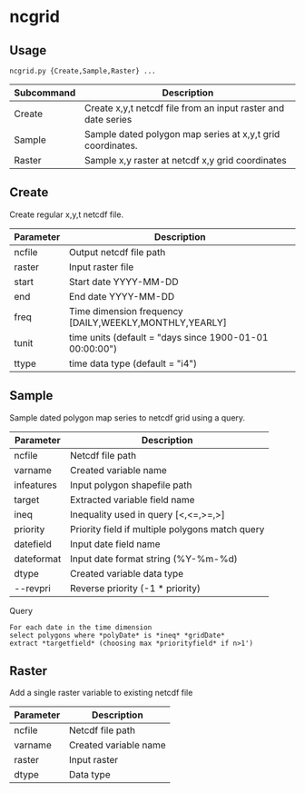 ncgrid
======


## Usage

`ncgrid.py {Create,Sample,Raster} ...`
                                                                                
Subcommand | Description                                                   |
---------- | ------------------------------------------------------------- |
Create     | Create x,y,t netcdf file from an input raster and date series |
Sample     | Sample dated polygon map series at x,y,t grid coordinates.    |
Raster     | Sample x,y raster at netcdf x,y grid coordinates              |


## **Create**

Create regular x,y,t netcdf file. 

Parameter | Description                                             |
--------- | ------------------------------------------------------  |
ncfile    | Output netcdf file path                                 |
raster    | Input raster file                                       |
start     | Start date YYYY-MM-DD                                   |
end       | End date YYYY-MM-DD                                     |
freq      | Time dimension frequency [DAILY,WEEKLY,MONTHLY,YEARLY]  |
tunit     | time units (default = "days since 1900-01-01 00:00:00") |
ttype     | time data type (default = "i4")                         |

## **Sample**

Sample dated polygon map series to netcdf grid using a query. 

Parameter  | Description                                     |
---------- | ----------------------------------------------- |
ncfile     | Netcdf file path                                |
varname    | Created variable name                           |
infeatures | Input polygon shapefile path                    |
target     | Extracted variable field name                   |
ineq       | Inequality used in query [<,<=,>=,>]            |
priority   | Priority field if multiple polygons match query |
datefield  | Input date field name                           |
dateformat | Input date format string (%Y-%m-%d)             |
dtype      | Created variable data type                      |
--revpri   | Reverse priority (-1 * priority)                |

Query 

    For each date in the time dimension
    select polygons where *polyDate* is *ineq* *gridDate*
    extract *targetfield* (choosing max *priorityfield* if n>1')

    
## **Raster**

Add a single raster variable to existing netcdf file

Parameter| Description           |
-------- | --------------------- |
ncfile   | Netcdf file path      | 
varname  | Created variable name |
raster   | Input raster          |
dtype    | Data type             |
